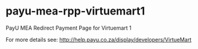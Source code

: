 payu-mea-rpp-virtuemart1
========================

PayU MEA Redirect Payment Page for Virtuemart 1

For more details see: http://help.payu.co.za/display/developers/VirtueMart

